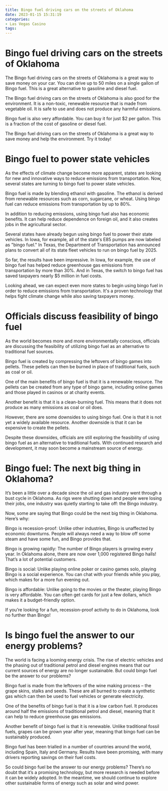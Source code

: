 ```yaml
---
title: Bingo fuel driving cars on the streets of Oklahoma
date: 2023-01-15 15:31:19
categories:
- Las Vegas Casino
tags:
---
```



#  Bingo fuel driving cars on the streets of Oklahoma

The Bingo fuel driving cars on the streets of Oklahoma is a great way to save money on your car. You can drive up to 50 miles on a single gallon of Bingo fuel. This is a great alternative to gasoline and diesel fuel.

The Bingo fuel driving cars on the streets of Oklahoma is also good for the environment. It is a non-toxic, renewable resource that is made from vegetable oil. It is safe to use and does not produce any harmful emissions.

Bingo fuel is also very affordable. You can buy it for just $2 per gallon. This is a fraction of the cost of gasoline or diesel fuel.

The Bingo fuel driving cars on the streets of Oklahoma is a great way to save money and help the environment. Try it today!

#  Bingo fuel to power state vehicles

As the effects of climate change become more apparent, states are looking for new and innovative ways to reduce emissions from transportation. Now, several states are turning to bingo fuel to power state vehicles.

Bingo fuel is made by blending ethanol with gasoline. The ethanol is derived from renewable resources such as corn, sugarcane, or wheat. Using bingo fuel can reduce emissions from transportation by up to 80%.

In addition to reducing emissions, using bingo fuel also has economic benefits. It can help reduce dependence on foreign oil, and it also creates jobs in the agricultural sector.

Several states have already begun using bingo fuel to power their state vehicles. In Iowa, for example, all of the state's E85 pumps are now labeled as "bingo fuel." In Texas, the Department of Transportation has announced plans to convert all of its state fleet vehicles to run on bingo fuel by 2025.

So far, the results have been impressive. In Iowa, for example, the use of bingo fuel has helped reduce greenhouse gas emissions from transportation by more than 30%. And in Texas, the switch to bingo fuel has saved taxpayers nearly $5 million in fuel costs.

Looking ahead, we can expect even more states to begin using bingo fuel in order to reduce emissions from transportation. It's a proven technology that helps fight climate change while also saving taxpayers money.

#  Officials discuss feasibility of bingo fuel

As the world becomes more and more environmentally conscious, officials are discussing the feasibility of utilizing bingo fuel as an alternative to traditional fuel sources.

Bingo fuel is created by compressing the leftovers of bingo games into pellets. These pellets can then be burned in place of traditional fuels, such as coal or oil.

One of the main benefits of bingo fuel is that it is a renewable resource. The pellets can be created from any type of bingo game, including online games and those played in casinos or at charity events.

Another benefit is that it is a clean-burning fuel. This means that it does not produce as many emissions as coal or oil does.

However, there are some downsides to using bingo fuel. One is that it is not yet a widely available resource. Another downside is that it can be expensive to create the pellets.

Despite these downsides, officials are still exploring the feasibility of using bingo fuel as an alternative to traditional fuels. With continued research and development, it may soon become a mainstream source of energy.

#  Bingo fuel: The next big thing in Oklahoma?

It’s been a little over a decade since the oil and gas industry went through a bust cycle in Oklahoma. As rigs were shutting down and people were losing their jobs, one industry was quietly starting to take off: the Bingo industry.

Now, some are saying that Bingo could be the next big thing in Oklahoma. Here’s why:

Bingo is recession-proof: Unlike other industries, Bingo is unaffected by economic downturns. People will always need a way to blow off some steam and have some fun, and Bingo provides that.

Bingo is growing rapidly: The number of Bingo players is growing every year. In Oklahoma alone, there are now over 1,000 registered Bingo halls! That’s a lot of potential customers.

Bingo is social: Unlike playing online poker or casino games solo, playing Bingo is a social experience. You can chat with your friends while you play, which makes for a more fun evening out.

Bingo is affordable: Unlike going to the movies or the theater, playing Bingo is very affordable. You can often get cards for just a few dollars, which makes it a budget-friendly option.

If you’re looking for a fun, recession-proof activity to do in Oklahoma, look no further than Bingo!

#  Is bingo fuel the answer to our energy problems?

The world is facing a looming energy crisis. The rise of electric vehicles and the phasing out of traditional petrol and diesel engines means that our current sources of energy are no longer sustainable. But could bingo fuel be the answer to our problems?

Bingo fuel is made from the leftovers of the wine making process – the grape skins, stalks and seeds. These are all burned to create a synthetic gas which can then be used to fuel vehicles or generate electricity.

One of the benefits of bingo fuel is that it is a low carbon fuel. It produces around half the emissions of traditional petrol and diesel, meaning that it can help to reduce greenhouse gas emissions.

Another benefit of bingo fuel is that it is renewable. Unlike traditional fossil fuels, grapes can be grown year after year, meaning that bingo fuel can be sustainably produced.

Bingo fuel has been trialled in a number of countries around the world, including Spain, Italy and Germany. Results have been promising, with many drivers reporting savings on their fuel costs.

So could bingo fuel be the answer to our energy problems? There’s no doubt that it’s a promising technology, but more research is needed before it can be widely adopted. In the meantime, we should continue to explore other sustainable forms of energy such as solar and wind power.